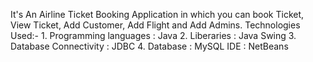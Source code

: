 It's An Airline Ticket Booking Application in which you can book Ticket, View Ticket, Add Customer, Add Flight and Add Admins.
Technologies Used:- 1. Programming languages : Java
                    2. Liberaries : Java Swing
                    3. Database Connectivity : JDBC
                    4. Database : MySQL
IDE : NetBeans
